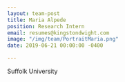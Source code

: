 ```yaml
---
layout: team-post
title: Maria Alpede
position: Research Intern
email: resumes@kingstondwight.com
image: "/img/team/PortraitMaria.png"
date: 2019-06-21 00:00:00 -0400

---
```

Suffolk University